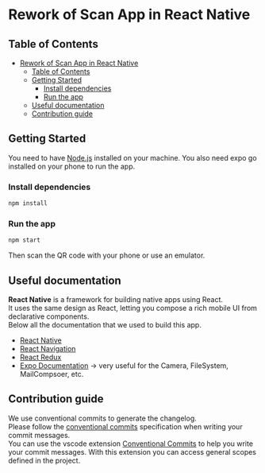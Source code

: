 # Rework of Scan App in React Native

## Table of Contents

- [Rework of Scan App in React Native](#rework-of-scan-app-in-react-native)
  - [Table of Contents](#table-of-contents)
  - [Getting Started](#getting-started)
    - [Install dependencies](#install-dependencies)
    - [Run the app](#run-the-app)
  - [Useful documentation](#useful-documentation)
  - [Contribution guide](#contribution-guide)

## Getting Started

You need to have [Node.js](https://nodejs.org/en/) installed on your machine.
You also need expo go installed on your phone to run the app.

### Install dependencies

```bash
npm install
```

### Run the app

```bash
npm start
```

Then scan the QR code with your phone or use an emulator.

## Useful documentation

__React Native__ is a framework for building native apps using React.  
It uses the same design as React, letting you compose a rich mobile UI from declarative components.  
Below all the documentation that we used to build this app.  

- [React Native](https://reactnative.dev/docs/getting-started.html)
- [React Navigation](https://reactnavigation.org/docs/getting-started)
- [React Redux](https://react-redux.js.org/introduction/quick-start)
- [Expo Documentation](https://docs.expo.dev/) &rarr; very useful for the Camera, FileSystem, MailCompsoer, etc.

## Contribution guide

We use conventional commits to generate the changelog.  
Please follow the [conventional commits](https://www.conventionalcommits.org/en/v1.0.0/) specification when writing your commit messages.  
You can use the vscode extension [Conventional Commits](https://marketplace.visualstudio.com/items?itemName=vivaxy.vscode-conventional-commits) to help you write your commit messages. With this extension you can access general scopes defined in the project.
